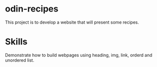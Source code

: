 # odin-recipes
This project is to develop a website that will present some recipes.

# Skills
Demonstrate how to build webpages using heading, img, link, orderd and unordered list. 